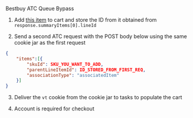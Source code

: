 Bestbuy ATC Queue Bypass

1. Add [this item](https://www.bestbuy.com/site/apple-free-apple-music-for-6-months-new-subscribers-only/6451501.p?skuId=6451501) to cart and store the ID from it obtained from `response.summaryItems[0].lineId`

2. Send a second ATC request with the POST body below using the same cookie jar as the first request
```json
{
    "items":[{
        "skuId": SKU_YOU_WANT_TO_ADD,
        "parentLineItemId": ID_STORED_FROM_FIRST_REQ,
        "associationType": "associatedItem"
    }]
}
```

3. Deliver the `vt` cookie from the cookie jar to tasks to populate the cart

4. Account is required for checkout